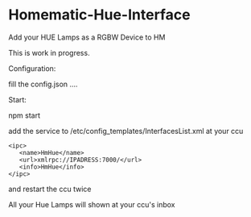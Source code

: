 # Homematic-Hue-Interface
Add your HUE Lamps as a RGBW Device to HM


This is work in progress.

Configuration:

fill the config.json ....


Start:

npm start



add the service to /etc/config_templates/InterfacesList.xml  at your ccu

 ```
 <ipc>
    <name>HmHue</name>
    <url>xmlrpc://IPADRESS:7000/</url>
    <info>HmHue</info>
 </ipc>
 ```
  
and restart the ccu twice


All your Hue Lamps will shown at your ccu's inbox